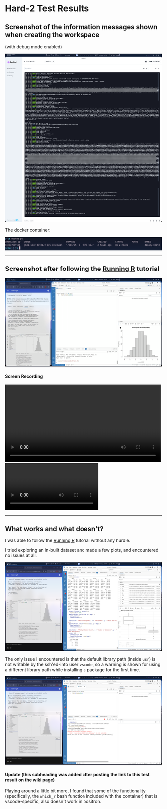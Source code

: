 # Hard-2 Test Results

## Screenshot of the information messages shown when creating the workspace

(with debug mode enabled)

![image](screenshots/container-creation-logs.png)

The docker container:

![image](screenshots/docker-container.png)

---

## Screenshot after following the [Running R](https://contributor.r-project.org/r-dev-env/tutorials/running_r/) tutorial

![running-r](screenshots/running-r.png)

#### Screen Recording

<video src="./screenshots/running_r.mp4" controls width=500></video>
![running-R-screen-recording](screenshots/running_r.mp4)

---

## What works and what doesn't?

I was able to follow the [Running R](https://contributor.r-project.org/r-dev-env/tutorials/running_r/) tutorial without any hurdle.

I tried exploring an in-built dataset and made a few plots, and encountered no issues at all.

![image](screenshots/misc_usage.png)

The only issue I encountered is that the default library path (inside `usr`) is not writable by the ssh'ed-into user `vscode`, so a warning is shown for using a different library path while installing a package for the first time.

![image](screenshots/unwritable-default-library-path.png)


#### Update (this subheading was added after posting the link to this test result on the wiki page)

Playing around a little bit more, I found that some of the functionality (specifically, the `which_r` bash function included with the container) that is vscode-specific, also doesn't work in positron.
